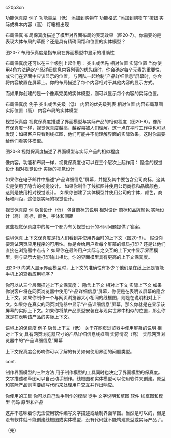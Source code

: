 c20p3cn

功能保真度
例子
功能类型（低）
添加到购物车
功能格式
“添加到购物车”按钮
实际或样本内容（高）
灯箱框出现

布局保真
布局保真度描述了模型对界面布局的表现效果（图20-7）。你需要的是表现大体布局的草图？还是具有精确间距和位置的实体模型？

图20-7
布局保真度是指布局在界面模型中显示的准确性

布局保真度还可以在三个级别上起作用：
突出或优先
相对位置
实际位置
当你使用4角方法确定产品详细信息内容列表的优先级时，你会确定每个元素的重要性，或它们在界面中应该显示的位置。
与团队一起绘制“产品详细信息”屏幕时，你会将内容放置在屏幕上。你的布局描述了每个内容相对于其他内容的显示方式。


而如果你创建的是一个像素完美的实体模型，则可以显示每个内容的实际位置。

布局保真度
例子
突出或优先级（低）
内容的优先级列表
相对位置
内容布局草图
实际位置（高）
内容布局的实体模型

视觉保真度
视觉保真度描述了界面模型与实际产品的相似程度（图20-8）。像所有保真度一样，视觉保真度越高，越容易被人们理解。这一点在平时工作中也可以发现：如果客户只看到线框图，他们可能并不能理解界面的实际效果。这时你需要给他们看实体模型。

图20-8
视觉保真度描述了界面模型与实际产品的相似程度

像内容，功能和布局一样，视觉保真度也可以在三个层次上起作用：
隐含的视觉设计
相对视觉设计
实际的视觉设计


如果你在电子邮件中描述“产品详细信息”屏幕，并提及其中要包含公司商标，这其实是使用了隐含的视觉设计。
如果你制作了线框图并使用公司商标和品牌颜色，这则是使用相对视觉设计。
如果你创建了实体模型并使用公司的字体，颜色，商标和间距，这便是实际的视觉设计。

视觉保真度
例
隐含设计（低）
包含商标的说明
相对设计
商标和品牌颜色
实际设计（高）
商标，颜色，字体和间距

这些视觉保真度中的每一个都为有关视觉设计的不同问题提供了答案。

语境保真
上下文保真度是指人们看到并使用界面时的上下文（图20-9）。
假设你要测试网页应用程序的可用性。你是会给用户看每个屏幕的纸质打印？还是让他们直接在浏览器中点击？
如果你在最终用户实际与之交互的上下文中显示界面模型，则与显示大量打印输出相比，你的界面模型具有更高的上下文保真度。




图20-9
向某人显示界面模型时，上下文的准确性有多少？他们是在纸上还是智能手机上的查看应用程序？

你可以从三个层面描述上下文保真度：
隐含上下文
相对上下文
实际上下文
如果你说客户将在网页浏览器中使用“产品详细信息”屏幕，你便是在表明该屏幕的隐含上下文。如果你制作一个与网页浏览器大小相同的线框图，则是在说明相对上下文。如果你在真实的网页浏览器中显示“产品详细信息”屏幕，那么你就是在显示该屏幕的实际上下文。如果你将某产品原型安装在与现实世界中相似的位置，那么你就是在表明该产品的实际上下文。

语境上的保真度
例子
隐含上下文（低）
关于在网页浏览器中使用屏幕的说明
相对上下文
具有网页浏览器尺寸的产品详细信息线框图
实际情况（高）
实际网页浏览器中的“产品详细信息”屏幕

上下文保真度会影响你可以了解的有关如何使用界面的问题类型。

cont.

制作界面模型的三种方法
用于制作模型的工具同时也决定了界面模型的保真度。
文字描述和草图可以自己动手制作。线框图和实体模型可以使用软件来创建。原型和实际产品则需要编写代码来处理用户交互并作出响应。

你使用的工具
你可以自己动手制作的模型
徒手
文字说明和草图
软件
线框图和模型
代码
原型和产品

这并不意味着你无法使用软件编写文字描述或绘制界面草图。当然是可以的，但是没有软件就不能创建线框图或实体模型，没有代码就不能构建原型或实际产品了。

（完）